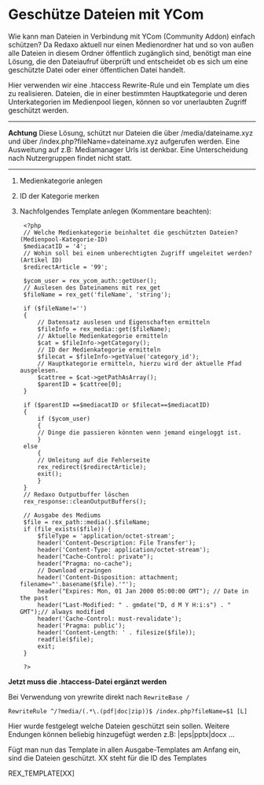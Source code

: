 # Geschütze Dateien mit YCom

Wie kann man Dateien in Verbindung mit YCom (Community Addon) einfach schützen?
Da Redaxo aktuell nur einen Medienordner hat und so von außen alle Dateien in diesem Ordner öffentlich zugänglich sind, benötigt man eine Lösung, die den Dateiaufruf überprüft und entscheidet ob es sich um eine geschützte Datei oder einer öffentlichen Datei handelt. 

Hier verwenden wir eine .htaccess Rewrite-Rule und ein Template um dies zu realisieren.  Dateien, die in einer bestimmten Hauptkategorie und deren Unterkategorien im Medienpool liegen, können so vor unerlaubten Zugriff geschützt werden. 

----------
**Achtung**
Diese Lösung, schützt nur Dateien die über /media/dateiname.xyz und über /index.php?fileName=dateiname.xyz aufgerufen werden. Eine Ausweitung auf z.B: Mediamanager Urls ist denkbar. Eine Unterscheidung nach Nutzergruppen findet nicht statt. 

----------


1. Medienkategorie anlegen
2. ID der Kategorie merken 
3. Nachfolgendes Template anlegen (Kommentare beachten): 

		<?php
		// Welche Medienkategorie beinhaltet die geschützten Dateien? (Medienpool-Kategorie-ID)
		$mediacatID = '4';
		// Wohin soll bei einem unberechtigten Zugriff umgeleitet werden? (Artikel ID) 
		$redirectArticle = '99'; 
		
		$ycom_user = rex_ycom_auth::getUser();
		// Auslesen des Dateinamens mit rex_get
		$fileName = rex_get('fileName', 'string');
		
		if ($fileName!='')
		{
			// Datensatz auslesen und Eigenschaften ermitteln
			$fileInfo = rex_media::get($fileName);
			// Aktuelle Medienkategorie ermitteln
			$cat = $fileInfo->getCategory();
			// ID der Medienkategorie ermitteln
			$filecat = $fileInfo->getValue('category_id');
			// Hauptkategorie ermitteln, hierzu wird der aktuelle Pfad ausgelesen.
			$cattree = $cat->getPathAsArray();
			$parentID = $cattree[0];
		}
		
		if ($parentID ==$mediacatID or $filecat==$mediacatID)
		{
			if ($ycom_user)
			{
			// Dinge die passieren könnten wenn jemand eingeloggt ist. 
			}
		else
			{
			// Umleitung auf die Fehlerseite
			rex_redirect($redirectArticle);
			exit();
			}
		}                             
		// Redaxo Outputbuffer löschen
		rex_response::cleanOutputBuffers();

		// Ausgabe des Mediums
		$file = rex_path::media().$fileName;
		if (file_exists($file)) {
		    $fileType = 'application/octet-stream';
		    header('Content-Description: File Transfer');
		    header('Content-Type: application/octet-stream');
		    header("Cache-Control: private");
		    header("Pragma: no-cache");
		    // Download erzwingen
		    header('Content-Disposition: attachment; filename="'.basename($file).'"');
		    header("Expires: Mon, 01 Jan 2000 05:00:00 GMT"); // Date in the past
		    header("Last-Modified: " . gmdate("D, d M Y H:i:s") . " GMT");// always modified
		    header('Cache-Control: must-revalidate');
		    header('Pragma: public');
		    header('Content-Length: ' . filesize($file));
		    readfile($file);
		    exit;
		}
		
		?>

**Jetzt muss die .htaccess-Datei ergänzt werden**

Bei Verwendung von yrewrite direkt nach `RewriteBase /`
    
	RewriteRule ^/?media/(.*\.(pdf|doc|zip))$ /index.php?fileName=$1 [L]

Hier wurde festgelegt welche Dateien geschützt sein sollen.
Weitere Endungen können beliebig hinzugefügt werden z.B:  |eps|pptx|docx …

Fügt man nun das Template in allen Ausgabe-Templates am Anfang ein, sind die Dateien geschützt. 
XX steht für die ID des Templates

REX_TEMPLATE[XX]
